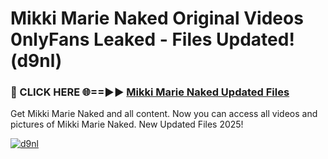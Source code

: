# Mikki Marie Naked Original Videos 0nlyFans Leaked - Files Updated! (d9nl)

<h3>🔴 CLICK HERE 🌐==►► <a href="https://tinyurl.com/up5wt9bj" rel="nofollow">Mikki Marie Naked Updated Files</a></h3>

Get Mikki Marie Naked and all content. Now you can access all videos and pictures of Mikki Marie Naked. New Updated Files 2025!

[![d9nl](https://i.imgur.com/ABiUzMV.gif)](https://tinyurl.com/up5wt9bj)
